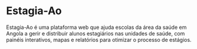 # Estagia-Ao
Estagia-Ao é uma plataforma web que ajuda escolas da área da saúde em Angola a gerir e distribuir alunos estagiários nas unidades de saúde, com painéis interativos, mapas e relatórios para otimizar o processo de estágios.
